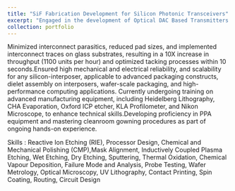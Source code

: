 ```yaml
---
title: "SiF Fabrication Development for Silicon Photonic Transceivers"
excerpt: "Engaged in the development of Optical DAC Based Transmitters within a Silicon-Integrated-Fabric (SiF) 3D Package on-site at the Washington Nanofabrication Facility <br/><img src='/images/plant2.png'> [EMiT Lab](https://emitlab.ece.uw.edu/)"
collection: portfolio
---
```

Minimized interconnect parasitics, reduced pad sizes, and implemented interconnect traces on glass substrates, resulting in a 10X increase in throughput (1100 units per hour) and optimized tacking processes within 10 seconds.Ensured high mechanical and electrical reliability, and scalability for any silicon-interposer, applicable to advanced packaging constructs, dielet assembly on interposers, wafer-scale packaging, and high-performance computing applications.
Currently undergoing training on advanced manufacturing equipment, including Heidelberg Lithography, CHA Evaporation, Oxford ICP etcher, KLA Profilometer, and Nikon Microscope, to enhance technical skills.Developing proficiency in PPA equipment and mastering cleanroom gowning procedures as part of ongoing hands-on experience.

Skills : Reactive Ion Etching (RIE), Processor Design, Chemical and Mechanical Polishing (CMP),Mask Alignment, Inductively Coupled Plasma Etching, Wet Etching, Dry Etching, Sputtering, Thermal Oxidation, Chemical Vapour Deposition, Failure Mode and Analysis, Probe Testing, Wafer Metrology, Optical Microscopy, UV Lithography, Contact Printing, Spin Coating, Routing, Circuit Design

